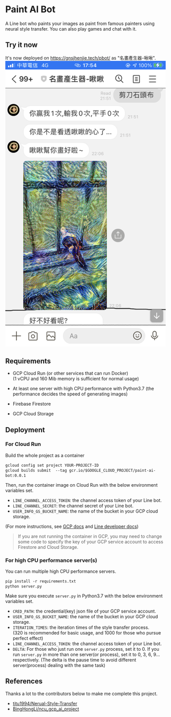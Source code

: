 # Paint AI Bot

A Line bot who paints your images as paint from famous painters using neural style transfer. You can also play games and chat with it.

## Try it now

It's now deployed on https://gnsjhenjie.tech/pbot/ as "名畫產生器-啾啾".
![image](https://github.com/gnsJhenJie/paint-ai-bot/blob/010a43fea4fe469a76afd259f312e60a7d82210c/docs/images/IMG_6853.PNG)

## Requirements

- GCP Cloud Run (or other services that can run Docker)  
  (1 vCPU and 160 Mib memory is sufficient for normal usage)
- At least one server with high CPU performance with Python3.7
  (the performance decides the speed of generating images)
- Firebase Firestore

- GCP Cloud Storage

## Deployment

### **For Cloud Run**

Build the whole project as a container

```shell
gcloud config set project YOUR-PROJECT-ID
gcloud builds submit  --tag gcr.io/$GOOGLE_CLOUD_PROJECT/paint-ai-bot:0.0.1
```

Then, run the container image on Cloud Run with the below environment variables set.

- `LINE_CHANNEL_ACCESS_TOKEN`: the channel access token of your Line bot.
- `LINE_CHANNEL_SECRET`: the channel secret of your Line bot.
- `USER_INFO_GS_BUCKET_NAME`: the name of the bucket in your GCP cloud storage.

(For more instructions, see [GCP docs](https://cloud.google.com/run/docs/quickstarts?hl=zh-tw) and [Line developer docs](https://developers.line.biz/en/docs/messaging-api/))

> If you are not running the container in GCP, you may need to change some code to specify the key of your GCP service account to access Firestore and Cloud Storage.

### **For high CPU performance server(s)**

You can run multiple high CPU performance servers.

```shell
pip install -r requirements.txt
python server.py
```

Make sure you execute `server.py` in Python3.7 with the below environment variables set.

- `CRED_PATH`: the credential(key) json file of your GCP service account.
- `USER_INFO_GS_BUCKET_NAME`: the name of the bucket in your GCP cloud storage.
- `ITERATION_TIMES`: the iteration times of the style transfer process.  
  (320 is recommended for basic usage, and 1000 for those who pursue perfect effect)
- `LINE_CHANNEL_ACCESS_TOKEN`: the channel access token of your Line bot.
- `DELTA`: For those who just run one `server.py` process, set it to 0. If you run `server.py` in more than one server(or process), set it to 0, 3, 6, 9... respectively. (The delta is the pause time to avoid different server(process) dealing with the same task)

## References

Thanks a lot to the contributors below to make me complete this project.

- [titu1994/Nerual-Style-Transfer](https://github.com/titu1994/Neural-Style-Transfer)
- [BingHongLi/ncu_gcp_ai_project](https://github.com/BingHongLi/ncu_gcp_ai_project)
